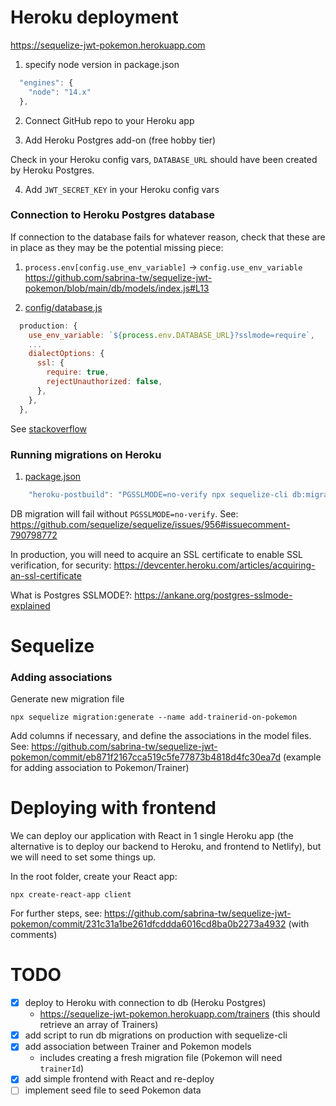 # Heroku deployment

https://sequelize-jwt-pokemon.herokuapp.com

1. specify node version in package.json

```js
  "engines": {
    "node": "14.x"
  },
```

2. Connect GitHub repo to your Heroku app

3. Add Heroku Postgres add-on (free hobby tier)

Check in your Heroku config vars, `DATABASE_URL` should have been created by Heroku Postgres.

4. Add `JWT_SECRET_KEY` in your Heroku config vars

### Connection to Heroku Postgres database

If connection to the database fails for whatever reason, check that these are in place as they may be the potential missing piece:

1. `process.env[config.use_env_variable]` -> `config.use_env_variable`
   https://github.com/sabrina-tw/sequelize-jwt-pokemon/blob/main/db/models/index.js#L13

2. [config/database.js](https://github.com/sabrina-tw/sequelize-jwt-pokemon/blob/main/config/database.js#L24-L29)

```js
  production: {
    use_env_variable: `${process.env.DATABASE_URL}?sslmode=require`,
    ...
    dialectOptions: {
      ssl: {
        require: true,
        rejectUnauthorized: false,
      },
    },
  },
```

See [stackoverflow](https://stackoverflow.com/questions/61350186/how-to-solve-the-database-connection-error-sequelizeconnectionerror)

### Running migrations on Heroku

1. [package.json](https://github.com/sabrina-tw/sequelize-jwt-pokemon/blob/main/package.json#L27)

```js
    "heroku-postbuild": "PGSSLMODE=no-verify npx sequelize-cli db:migrate --url $DATABASE_URL --env production"
```

DB migration will fail without `PGSSLMODE=no-verify`. See: https://github.com/sequelize/sequelize/issues/956#issuecomment-790798772

In production, you will need to acquire an SSL certificate to enable SSL verification, for security: https://devcenter.heroku.com/articles/acquiring-an-ssl-certificate

What is Postgres SSLMODE?: https://ankane.org/postgres-sslmode-explained

# Sequelize

### Adding associations

Generate new migration file

```
npx sequelize migration:generate --name add-trainerid-on-pokemon
```

Add columns if necessary, and define the associations in the model files. See: https://github.com/sabrina-tw/sequelize-jwt-pokemon/commit/eb871f2167cca519c5fe77873b4818d4fc30ea7d (example for adding association to Pokemon/Trainer)

# Deploying with frontend

We can deploy our application with React in 1 single Heroku app (the alternative is to deploy our backend to Heroku, and frontend to Netlify), but we will need to set some things up.

In the root folder, create your React app:

```
npx create-react-app client
```

For further steps, see: https://github.com/sabrina-tw/sequelize-jwt-pokemon/commit/231c31a1be261dfcddda6016cd8ba0b2273a4932 (with comments)

# TODO

- [x] deploy to Heroku with connection to db (Heroku Postgres)
  - https://sequelize-jwt-pokemon.herokuapp.com/trainers (this should retrieve an array of Trainers)
- [x] add script to run db migrations on production with sequelize-cli
- [x] add association between Trainer and Pokemon models
  - includes creating a fresh migration file (Pokemon will need `trainerId`)
- [x] add simple frontend with React and re-deploy
- [ ] implement seed file to seed Pokemon data
